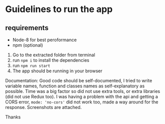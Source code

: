 # Guidelines to run the app

## requirements

- Node-8 for best peroformance
- npm (optional)

1. Go to the extracted folder from terminal
2. run `npm i` to install the dependencies
3. run `npm run start`
4. The app should be running in your browser

Documentation: Good code should be self-documented, I tried to write variable names, function and classes names as self-explanatory as possible. Time was a big factor so did not use extra tools, or extra libraries (did not use Redux too). I was having a problem with the api and getting a CORS error, `mode: 'no-cors'` did not work too, made a way around for the response.
Screenshots are attached.

Thanks
